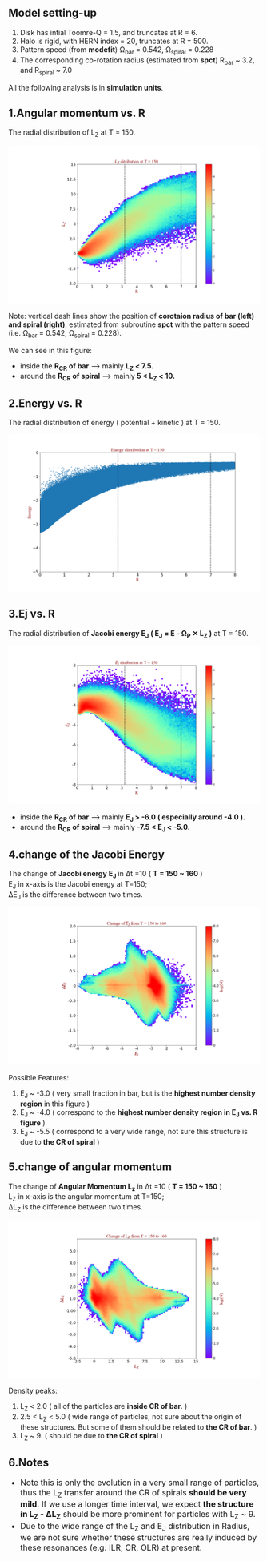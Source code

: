 ## Model setting-up
<ol>
    <li>Disk has intial Toomre-Q = 1.5, and truncates at R = 6.</li>
    <li>Halo is rigid, with HERN index = 20, truncates at R = 500.</li>
    <li>Pattern speed (from <b>modefit</b>) &Omega;<sub>bar</sub> = 0.542, &Omega;<sub>spiral</sub> = 0.228</li>
    <li>The corresponding co-rotation radius (estimated from <b>spct</b>) R<sub>bar</sub> ~ 3.2, and R<sub>spiral</sub> ~ 7.0</li>
</ol>

All the following analysis is in <b>simulation units</b>.

1.Angular momentum vs. R
----
The radial distribution of L<sub>Z</sub> at T = 150.

<img src="./output/Lz_R_t150_color.png">  

Note: vertical dash lines show the position of <b>corotaion radius of bar (left) and spiral (right)</b>, estimated from subroutine <b>spct</b> with the pattern speed (i.e. &Omega;<sub>bar</sub> = 0.542, &Omega;<sub>spiral</sub> = 0.228).

We can see in this figure:  
<ul>
    <li>inside the <b>R<sub>CR</sub> of bar</b> --> mainly <b>L<sub>Z</sub> < 7.5.</b> </li> 
    <li>around the <b>R<sub>CR</sub> of spiral</b> --> mainly <b>5 < L<sub>Z</sub> < 10.</b> </li>
</ul>

2.Energy vs. R
----
The radial distribution of energy ( potential + kinetic ) at T = 150.

<img src="./output/Te_R_t150.png" /> 

3.Ej vs. R
----
The radial distribution of <b>Jacobi energy E<sub>J</sub> ( E<sub>J</sub> = E - &Omega;<sub>P</sub> &#10005; L<sub>Z</sub> )</b> at T = 150.  

<img src="./output/Ej_R_t150_color.png" />  

<ul>
    <li>inside the <b>R<sub>CR</sub> of bar</b> --> mainly <b>E<sub>J</sub> > -6.0 ( especially around -4.0 ).</b> </li> 
    <li>around the <b>R<sub>CR</sub> of spiral</b> --> mainly <b> -7.5 < E<sub>J</sub> < -5.0. </b> </li>
</ul>

4.change of the Jacobi Energy
----
The change of <b>Jacobi energy E<sub>J</sub> </b> in &Delta;t =10 ( <b>T = 150 ~ 160</b> )  
E<sub>J</sub> in x-axis is the Jacobi energy at T=150;  
&Delta;E<sub>J</sub> is the difference between two times.  

<img src="./output/dEj_t150_to_160_color.png" />                                                     

Possible Features:      
<ol>
    <li>E<sub>J</sub> ~ -3.0 ( very small fraction in bar, but is the <b>highest number density region</b> in this figure )</li>
    <li>E<sub>J</sub> ~ -4.0 ( correspond to the <b>highest number density region in E<sub>J</sub> vs. R figure</b> )</li>
    <li>E<sub>J</sub> ~ -5.5 ( correspond to a very wide range, not sure this structure is due to <b>the CR of spiral</b> )</li> 
</ol>

5.change of angular momentum
----
The change of <b>Angular Momentum L<sub>z</sub></b> in &Delta;t =10 ( <b>T = 150 ~ 160</b> )  
L<sub>Z</sub> in x-axis is the angular momentum at T=150;  
&Delta;L<sub>Z</sub> is the difference between two times.  

<img src="./output/da_t150_to_160_color.png" />                                                     

Density peaks:  
<ol>
    <li>L<sub>Z</sub> < 2.0 ( all of the particles are <b>inside CR of bar.</b> )</li>
    <li>2.5 < L<sub>Z</sub> < 5.0 ( wide range of particles, not sure about the origin of these structures. But some of them should be related to <b>the CR of bar</b>. )</li>
    <li>L<sub>Z</sub> ~ 9. ( should be due to <b>the CR of spiral</b> )</li> 
</ol>

6.Notes
----
<ul>
    <font size="+0.5">
    <li>Note this is only the evolution in a very small range of particles, thus the L<sub>Z</sub> transfer around the CR of spirals <b>should be very mild</b>. If we use a longer time interval, we expect <b>the structure in L<sub>Z</sub> - &Delta;L<sub>Z</sub></b> should be more prominent for particles with L<sub>Z</sub> ~ 9. </li>
    <li>Due to the wide range of the L<sub>Z</sub> and E<sub>J</sub> distribution in Radius, we are not sure whether these structures are really induced by these resonances (e.g. ILR, CR, OLR) at present.</li>
    </font>
</ul>
